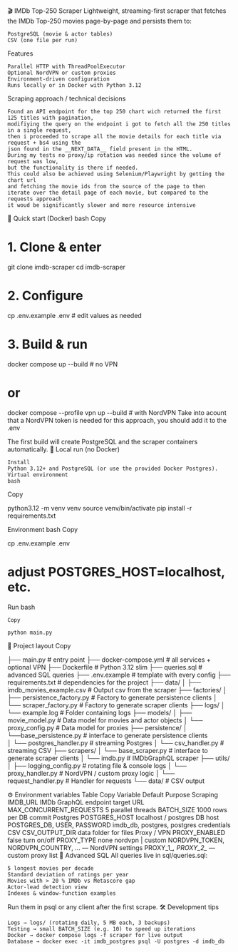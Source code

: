 🎬 IMDb Top-250 Scraper
Lightweight, streaming-first scraper that fetches the IMDb Top-250 movies page-by-page and persists them to:

    PostgreSQL (movie & actor tables)
    CSV (one file per run)

Features

    Parallel HTTP with ThreadPoolExecutor
    Optional NordVPN or custom proxies
    Environment-driven configuration
    Runs locally or in Docker with Python 3.12

Scraping approach / technical decisions

    Found an API endpoint for the top 250 chart wich returned the first 125 titles with pagination, 
    modifiying the query on the endpoint i got to fetch all the 250 titles in a single request, 
    then i proceeded to scrape all the movie details for each title via request + bs4 using the
    json found in the __NEXT_DATA__ field present in the HTML.
    During my tests no proxy/ip rotation was needed since the volume of request was low,
    but the functionality is there if needed.
    This could also be achieved using Selenium/Playwright by getting the chart url 
    and fetching the movie ids from the source of the page to then 
    iterate over the detail page of each movie, but compared to the requests approach 
    it woud be significantly slower and more resource intensive

🏁 Quick start (Docker)
bash
Copy

# 1. Clone & enter
git clone <repo-url> imdb-scraper
cd imdb-scraper

# 2. Configure
cp .env.example .env          # edit values as needed

# 3. Build & run
docker compose up --build     # no VPN
#   or
docker compose --profile vpn up --build  # with NordVPN
Take into acount that a NordVPN token is needed for this approach, you should add it to the .env

The first build will create PostgreSQL and the scraper containers automatically.
🔧 Local run (no Docker)

    Install
    Python 3.12+ and PostgreSQL (or use the provided Docker Postgres).
    Virtual environment
    bash

Copy

python3.12 -m venv venv
source venv/bin/activate
pip install -r requirements.txt

Environment
bash
Copy

cp .env.example .env
# adjust POSTGRES_HOST=localhost, etc.

Run
bash

    Copy

    python main.py

📁 Project layout
Copy

├── main.py                 # entry point
├── docker-compose.yml      # all services + optional VPN
├── Dockerfile              # Python 3.12 slim
├── queries.sql             # advanced SQL queries
├── .env.example            # template with every config
├── requirements.txt        # dependencies for the project
├── data/
│   ├── imdb_movies_example.csv # Output csv from the scraper
├── factories/
│   ├── persistence_factory.py  # Factory to generate persistence clients
│   └── scraper_factory.py      # Factory to generate scraper clients
├── logs/
│   └── example.log         # Folder containing logs
├── models/
│   ├── movie_model.py      # Data model for movies and actor objects
│   └── proxy_config.py     # Data model for proxies
├── persistence/
│   └──base_persistence.py  # interface to generate persistence clients   
│   └── postgres_handler.py # streaming Postgres
│   └── csv_handler.py      # streaming CSV
├── scrapers/
│   └── base_scraper.py     # interface to generate scraper clients
│   └── imdb.py             # IMDbGraphQL scraper
├── utils/
│   ├── logging_config.py   # rotating file & console logs
│   └── proxy_handler.py    # NordVPN / custom proxy logic
│   └── request_handler.py  # Handler for requests
└── data/                   # CSV output

⚙️ Environment variables
Table
Copy
Variable	Default	Purpose
Scraping
IMDB_URL	IMDb GraphQL endpoint	target URL
MAX_CONCURRENT_REQUESTS	5	parallel threads
BATCH_SIZE	1000	rows per DB commit
Postgres
POSTGRES_HOST	localhost / postgres	DB host
POSTGRES_DB, USER, PASSWORD	imdb_db, postgres, postgres	credentials
CSV
CSV_OUTPUT_DIR	data	folder for files
Proxy / VPN
PROXY_ENABLED	false	turn on/off
PROXY_TYPE	none	nordvpn | custom
NORDVPN_TOKEN, NORDVPN_COUNTRY, …	—	NordVPN settings
PROXY_1_*, PROXY_2_*	—	custom proxy list
🧪 Advanced SQL
All queries live in sql/queries.sql:

    5 longest movies per decade
    Standard deviation of ratings per year
    Movies with > 20 % IMDb vs Metascore gap
    Actor-lead detection view
    Indexes & window-function examples

Run them in psql or any client after the first scrape.
🛠️ Development tips

    Logs → logs/ (rotating daily, 5 MB each, 3 backups)
    Testing → small BATCH_SIZE (e.g. 10) to speed up iterations
    Docker → docker compose logs -f scraper for live output
    Database → docker exec -it imdb_postgres psql -U postgres -d imdb_db

